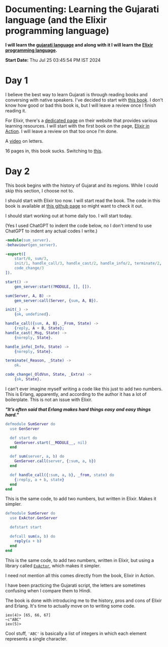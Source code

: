 # Documenting: Learning the Gujarati language (and the Elixir programming language)

**I will learn the [gujarati language](https://en.wikipedia.org/wiki/Gujarati_language) and along with it I will learn the [Elixir programming language](https://en.wikipedia.org/wiki/Elixir_(programming_language)).**

**Start Date:** Thu Jul 25 03:45:54 PM IST 2024

# Day 1

I believe the best way to learn Gujarati is through reading books and conversing with native speakers. I've decided to start with [this book](https://libgen.rs/book/index.php?md5=A59C1369119EC9B919A83FFB52016666). I don't know how good or bad this book is, but I will leave a review once I finish reading it.

For Elixir, there's a [dedicated page](https://elixir-lang.org/learning.html) on their website that provides various learning resources. I will start with the first book on the page, [Elixir in Action](https://libgen.rs/book/index.php?md5=2BDD3BB8C63102C229A207607788F480). I will leave a review on that too once I'm done.

A [video](https://youtu.be/Zclir25LIUw) on letters.

16 pages in, this book sucks. Switching to [this](https://theswissbay.ch/pdf/Books/Linguistics/Mega%20linguistics%20pack/Indo-European/Indo-Aryan/Gujarati%2C%20Teach%20Yourself%20%28Dwyer%29.pdf).

# Day 2

This book begins with the history of Gujarat and its regions. While I could skip this section, I choose not to.

I should start with Elixir too now. I will start read the book. The code in this book is available at [this github page](https://github.com/sasa1977/elixir-in-action) so might want to check it out. 

I should start working out at home daily too. I will start today. 

(Yes I used ChatGPT to indent the code below, no I don't intend to use ChatGPT to indent any actual codes I write.)

```erlang
-module(sum_server).
-behaviour(gen_server).

-export([
    start/0, sum/3,
    init/1, handle_call/3, handle_cast/2, handle_info/2, terminate/2,
    code_change/3
]).

start() ->
    gen_server:start(?MODULE, [], []).

sum(Server, A, B) ->
    gen_server:call(Server, {sum, A, B}).

init(_) ->
    {ok, undefined}.

handle_call({sum, A, B}, _From, State) ->
    {reply, A + B, State};
handle_cast(_Msg, State) ->
    {noreply, State}.

handle_info(_Info, State) ->
    {noreply, State}.

terminate(_Reason, _State) ->
    ok.

code_change(_OldVsn, State, _Extra) ->
    {ok, State}.
```

I can't ever imagine myself writing a code like this just to add two numbers. This is Erlang, apparently, and according to the author it has a lot of boilerplate. This is not an issue with Elixir.

***"It’s often said that Erlang makes hard things easy and easy things hard."***

```erlang
defmodule SumServer do
  use GenServer

  def start do
    GenServer.start(__MODULE__, nil)
  end

  def sum(server, a, b) do
    GenServer.call(server, {:sum, a, b})
  end

  def handle_call({:sum, a, b}, _from, state) do
    {:reply, a + b, state}
  end
end
```

This is the same code, to add two numbers, but written in Elixir. Makes it simpler.

```erlang
defmodule SumServer do
  use ExActor.GenServer

  defstart start

  defcall sum(a, b) do
    reply(a + b)
  end
end
```

This is the same code, to add two numbers, written in Elixir, but using a library called [`ExActor`](https://github.com/sasa1977/exactor), which makes it simpler.

I need not mention all this comes directly from the book, Elixir in Action.

I have been practicing the Gujarati script, the letters are sometimes confusing when I compare them to Hindi.

The book is done with introducing me to the history, pros and cons of Elixir and Erlang. It's time to actually move on to writing some code.

```
iex(4)> [65, 66, 67]
~c"ABC"
iex(5)>
```

Cool stuff, `'ABC'` is basically a list of integers in which each element represents a single character.
